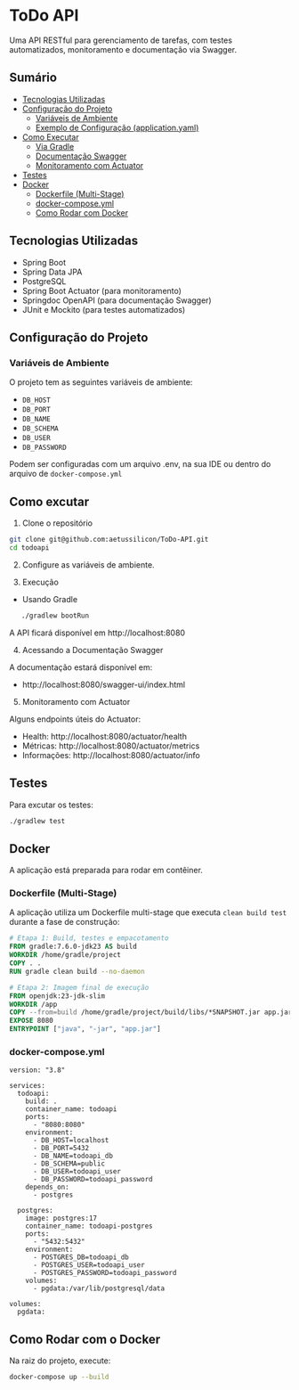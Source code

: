 # ToDo API

Uma API RESTful para gerenciamento de tarefas, com testes automatizados, monitoramento e documentação via Swagger.

## Sumário

- [Tecnologias Utilizadas](#tecnologias-utilizadas)
- [Configuração do Projeto](#configuração-do-projeto)
    - [Variáveis de Ambiente](#variáveis-de-ambiente)
    - [Exemplo de Configuração (application.yaml)](#exemplo-de-configuração-applicationyaml)
- [Como Executar](#como-executar)
    - [Via Gradle](#via-gradle)
    - [Documentação Swagger](#documentação-swagger)
    - [Monitoramento com Actuator](#monitoramento-com-actuator)
- [Testes](#testes)
- [Docker](#docker)
    - [Dockerfile (Multi-Stage)](#dockerfile-multi-stage)
    - [docker-compose.yml](#docker-composeyml)
    - [Como Rodar com Docker](#como-rodar-com-docker)

## Tecnologias Utilizadas

- Spring Boot
- Spring Data JPA
- PostgreSQL
- Spring Boot Actuator (para monitoramento)
- Springdoc OpenAPI (para documentação Swagger)
- JUnit e Mockito (para testes automatizados)

## Configuração do Projeto

### Variáveis de Ambiente

O projeto tem as seguintes variáveis de ambiente:

- `DB_HOST`
- `DB_PORT`
- `DB_NAME`
- `DB_SCHEMA`
- `DB_USER`
- `DB_PASSWORD`

Podem ser configuradas com um arquivo .env, na sua IDE ou dentro do arquivo de `docker-compose.yml`

## Como excutar

1. Clone o repositório

```bash
git clone git@github.com:aetussilicon/ToDo-API.git
cd todoapi
```

2. Configure as variáveis de ambiente.

3. Execução

 - Usando Gradle

 ```bash
    ./gradlew bootRun
 ```

 A API ficará disponível em http://localhost:8080

4. Acessando a Documentação Swagger

A documentação estará disponível em:

 - http://localhost:8080/swagger-ui/index.html

5. Monitoramento com Actuator

Alguns endpoints úteis do Actuator:

 - Health: http://localhost:8080/actuator/health
 - Métricas: http://localhost:8080/actuator/metrics
 - Informações: http://localhost:8080/actuator/info

## Testes

Para excutar os testes:

```bash
./gradlew test
```

## Docker

A aplicação está preparada para rodar em contêiner.

### Dockerfile (Multi-Stage)
A aplicação utiliza um Dockerfile multi-stage que executa `clean build test` durante a fase de construção:

```dockerfile
# Etapa 1: Build, testes e empacotamento
FROM gradle:7.6.0-jdk23 AS build
WORKDIR /home/gradle/project
COPY . .
RUN gradle clean build --no-daemon

# Etapa 2: Imagem final de execução
FROM openjdk:23-jdk-slim
WORKDIR /app
COPY --from=build /home/gradle/project/build/libs/*SNAPSHOT.jar app.jar
EXPOSE 8080
ENTRYPOINT ["java", "-jar", "app.jar"]
```

### docker-compose.yml

```ymal
version: "3.8"

services:
  todoapi:
    build: .
    container_name: todoapi
    ports:
      - "8080:8080"
    environment:
      - DB_HOST=localhost
      - DB_PORT=5432
      - DB_NAME=todoapi_db
      - DB_SCHEMA=public
      - DB_USER=todoapi_user
      - DB_PASSWORD=todoapi_password
    depends_on:
      - postgres

  postgres:
    image: postgres:17
    container_name: todoapi-postgres
    ports:
      - "5432:5432"
    environment:
      - POSTGRES_DB=todoapi_db
      - POSTGRES_USER=todoapi_user
      - POSTGRES_PASSWORD=todoapi_password
    volumes:
      - pgdata:/var/lib/postgresql/data

volumes:
  pgdata:
```

## Como Rodar com o Docker

Na raiz do projeto, execute:

```bash
docker-compose up --build
```